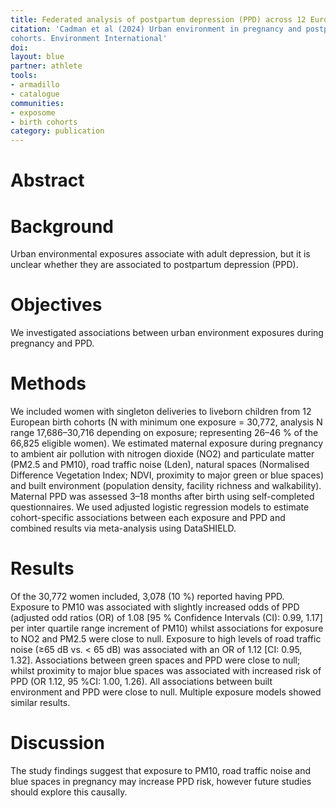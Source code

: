 ```yaml
---
title: Federated analysis of postpartum depression (PPD) across 12 European birth cohorts.
citation: 'Cadman et al (2024) Urban environment in pregnancy and postpartum depression: An individual participant data meta-analysis of 12 European birth 
cohorts. Environment International'
doi:
layout: blue
partner: athlete
tools:
- armadillo
- catalogue
communities:
- exposome
- birth cohorts
category: publication
---
```

# Abstract

# Background
Urban environmental exposures associate with adult depression, but it is unclear whether they are associated to postpartum depression (PPD).
# Objectives
We investigated associations between urban environment exposures during pregnancy and PPD.
# Methods
We included women with singleton deliveries to liveborn children from 12 European birth cohorts (N with minimum one exposure = 30,772, analysis N range 17,686–30,716 depending on exposure; representing 26–46 % of the 66,825 eligible women). We estimated maternal exposure during pregnancy to ambient air pollution with nitrogen dioxide (NO2) and particulate matter (PM2.5 and PM10), road traffic noise (Lden), natural spaces (Normalised Difference Vegetation Index; NDVI, proximity to major green or blue spaces) and built environment (population density, facility richness and walkability). Maternal PPD was assessed 3–18 months after birth using self-completed questionnaires. We used adjusted logistic regression models to estimate cohort-specific associations between each exposure and PPD and combined results via meta-analysis using DataSHIELD.
# Results
Of the 30,772 women included, 3,078 (10 %) reported having PPD. Exposure to PM10 was associated with slightly increased odds of PPD (adjusted odd ratios (OR) of 1.08 [95 % Confidence Intervals (CI): 0.99, 1.17] per inter quartile range increment of PM10) whilst associations for exposure to NO2 and PM2.5 were close to null. Exposure to high levels of road traffic noise (≥65 dB vs. < 65 dB) was associated with an OR of 1.12 [CI: 0.95, 1.32]. Associations between green spaces and PPD were close to null; whilst proximity to major blue spaces was associated with increased risk of PPD (OR 1.12, 95 %CI: 1.00, 1.26). All associations between built environment and PPD were close to null. Multiple exposure models showed similar results.
# Discussion
The study findings suggest that exposure to PM10, road traffic noise and blue spaces in pregnancy may increase PPD risk, however future studies should explore this causally.
